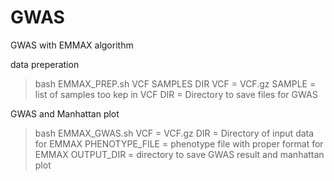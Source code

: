 # GWAS

GWAS with EMMAX algorithm

data preperation

> bash EMMAX_PREP.sh VCF SAMPLES DIR
> VCF = VCF.gz
> SAMPLE = list of samples too kep in VCF
> DIR = Directory to save  files for GWAS


GWAS and Manhattan plot

> bash EMMAX_GWAS.sh
> VCF = VCF.gz
> DIR = Directory of input data for EMMAX
> PHENOTYPE_FILE = phenotype file with proper format for EMMAX
> OUTPUT_DIR = directory to save GWAS result and manhattan plot
